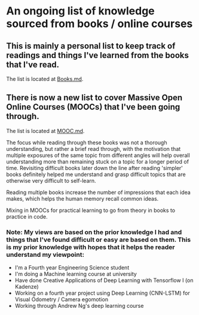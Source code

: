 # An ongoing list of knowledge sourced from books / online courses

## This is mainly a personal list to keep track of readings and things I've learned from the books that I've read. 
The list is located at [Books.md](Books.md).

## There is now a new list to cover Massive Open Online Courses (MOOCs) that I've been going through. 
The list is located at [MOOC.md](MOOC.md).

The focus while reading through these books was not a thorough understanding, but rather a brief read through, with the motivation that multiple exposures of the same topic from different angles will help overall understanding more than remaining stuck on a topic for a longer period of time. Revisiting difficult books later down the line after reading 'simpler' books definitely helped me understand and grasp difficult topics that are otherwise very difficult to self-learn.

Reading multiple books increase the number of impressions that each idea makes, which helps the human memory recall common ideas.

Mixing in MOOCs for practical learning to go from theory in books to practice in code.

### Note: My views are based on the prior knowledge I had and things that I've found difficult or easy are based on them. This is my prior knowledge with hopes that it helps the reader understand my viewpoint:

+ I'm a Fourth year Engineering Science student 
+ I'm doing a Machine learning course at university
+ Have done Creative Applications of Deep Learning with Tensorflow I (on Kadenze)
+ Working on a fourth year project using Deep Learning (CNN-LSTM) for Visual Odometry / Camera egomotion
+ Working through Andrew Ng's deep learning course
